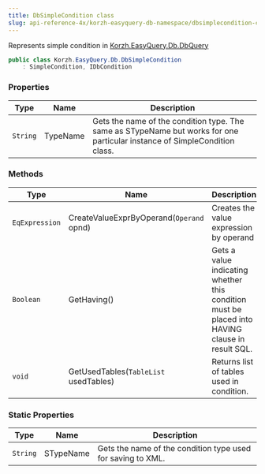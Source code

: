 ```yaml
---
title: DbSimpleCondition class
slug: api-reference-4x/korzh-easyquery-db-namespace/dbsimplecondition-class
---
```


Represents simple condition in [Korzh.EasyQuery.Db.DbQuery](//easyquery/docs/api-reference-4x/korzh-easyquery-db-namespace/dbquery-class)
```csharp
public class Korzh.EasyQuery.Db.DbSimpleCondition
    : SimpleCondition, IDbCondition

```

### Properties

| Type | Name | Description | 
| --- | --- | --- | 
| `String` | TypeName | Gets the name of the condition type.  The same as STypeName but works for one particular instance of SimpleCondition class. | 


### Methods

| Type | Name | Description | 
| --- | --- | --- | 
| `EqExpression` | CreateValueExprByOperand(`Operand` opnd) | Creates the value expression by operand | 
| `Boolean` | GetHaving() | Gets a value indicating whether this condition must be placed into HAVING clause in result SQL. | 
| `void` | GetUsedTables(`TableList` usedTables) | Returns list of tables used in condition. | 


### Static Properties

| Type | Name | Description | 
| --- | --- | --- | 
| `String` | STypeName | Gets the name of the condition type used for saving to XML. |
